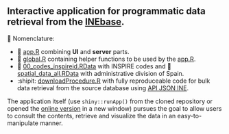 ## Interactive application for programmatic data retrieval from the [INEbase](https://www.ine.es/dyngs/INEbase/listaoperaciones.htm).

:bookmark_tabs: Nomenclature:

- :rocket: [app.R](https://github.com/ordanovich/downloadINE/blob/master/app.R) combining **UI** and **server** parts.
- :fork_and_knife: [global.R](https://github.com/ordanovich/downloadINE/blob/master/global.R) containing helper functions to be used by the [app.R](https://github.com/ordanovich/downloadINE/blob/master/app.R).
- :name_badge: [00_codes_inspireid.RData](https://github.com/ordanovich/downloadINE/raw/master/00_codes_inspireid.RData) with INSPIRE codes and :round_pushpin: [spatial_data_all.RData](https://github.com/ordanovich/downloadINE/raw/master/spatial_data_all.RData) with administrative division of Spain.
- :shipit: [downloadProcedure.R](https://github.com/ordanovich/downloadINE/blob/master/downloadProcedure.R) with fully reproduceable code for bulk data retrieval from the source database using [API JSON INE](https://www.ine.es/dyngs/DataLab/manual.html?cid=45).

The application itself (use `shiny::runApp()` from the cloned repository or opened the [online version](http://193.146.75.235/sample-apps/final_apps/ine_download/) in a new window) pursues the goal to allow users to consult the contents, retrieve and visualize the data in an easy-to-manipulate manner. 

